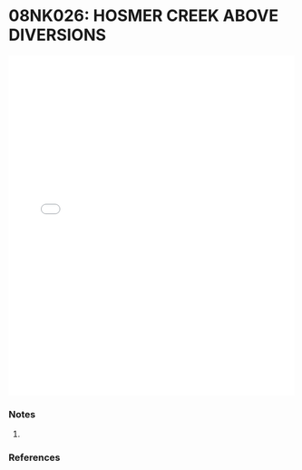 # 08NK026: HOSMER CREEK ABOVE DIVERSIONS

<iframe src="/_static/stations/08NK026_fdc.html" width="100%" height="600" frameborder="0"></iframe>

### Notes
1. 

### References

